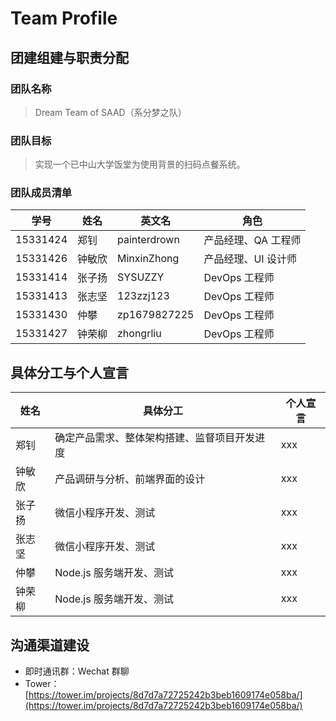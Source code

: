 # Team Profile

## 团建组建与职责分配

### 团队名称

> Dream Team of SAAD（系分梦之队）

### 团队目标

> 实现一个已中山大学饭堂为使用背景的扫码点餐系统。

### 团队成员清单

| 学号 | 姓名 | 英文名 | 角色 |
| - | - | - | - |
| 15331424 | 郑钊 | painterdrown | 产品经理、QA 工程师 |
| 15331426 | 钟敏欣 | MinxinZhong | 产品经理、UI 设计师 |
| 15331414 | 张子扬 | SYSUZZY | DevOps 工程师 |
| 15331413 | 张志坚 | 123zzj123 | DevOps 工程师 |
| 15331430 | 仲攀 | zp1679827225 | DevOps 工程师 |
| 15331427 | 钟荣柳 | zhongrliu | DevOps 工程师 |

## 具体分工与个人宣言

| 姓名 | 具体分工 | 个人宣言 |
| - | - | - |
| 郑钊 | 确定产品需求、整体架构搭建、监督项目开发进度 | xxx |
| 钟敏欣 | 产品调研与分析、前端界面的设计 | xxx |
| 张子扬 | 微信小程序开发、测试 | xxx |
| 张志坚 | 微信小程序开发、测试 | xxx |
| 仲攀 | Node.js 服务端开发、测试 | xxx |
| 钟荣柳 | Node.js 服务端开发、测试 | xxx |

## 沟通渠道建设

+ 即时通讯群：Wechat 群聊
+ Tower：[https://tower.im/projects/8d7d7a72725242b3beb1609174e058ba/](https://tower.im/projects/8d7d7a72725242b3beb1609174e058ba/)